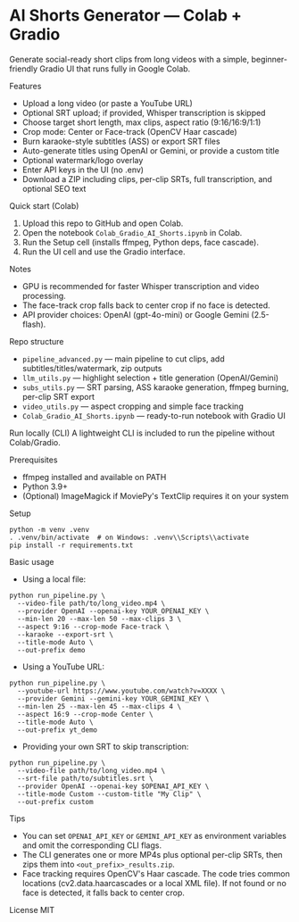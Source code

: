 # AI Shorts Generator — Colab + Gradio

Generate social-ready short clips from long videos with a simple, beginner-friendly Gradio UI that runs fully in Google Colab.

Features
- Upload a long video (or paste a YouTube URL)
- Optional SRT upload; if provided, Whisper transcription is skipped
- Choose target short length, max clips, aspect ratio (9:16/16:9/1:1)
- Crop mode: Center or Face-track (OpenCV Haar cascade)
- Burn karaoke-style subtitles (ASS) or export SRT files
- Auto-generate titles using OpenAI or Gemini, or provide a custom title
- Optional watermark/logo overlay
- Enter API keys in the UI (no .env)
- Download a ZIP including clips, per-clip SRTs, full transcription, and optional SEO text

Quick start (Colab)
1. Upload this repo to GitHub and open Colab.
2. Open the notebook `Colab_Gradio_AI_Shorts.ipynb` in Colab.
3. Run the Setup cell (installs ffmpeg, Python deps, face cascade).
4. Run the UI cell and use the Gradio interface.

Notes
- GPU is recommended for faster Whisper transcription and video processing.
- The face-track crop falls back to center crop if no face is detected.
- API provider choices: OpenAI (gpt-4o-mini) or Google Gemini (2.5-flash).

Repo structure
- `pipeline_advanced.py` — main pipeline to cut clips, add subtitles/titles/watermark, zip outputs
- `llm_utils.py` — highlight selection + title generation (OpenAI/Gemini)
- `subs_utils.py` — SRT parsing, ASS karaoke generation, ffmpeg burning, per-clip SRT export
- `video_utils.py` — aspect cropping and simple face tracking
- `Colab_Gradio_AI_Shorts.ipynb` — ready-to-run notebook with Gradio UI

Run locally (CLI)
A lightweight CLI is included to run the pipeline without Colab/Gradio.

Prerequisites
- ffmpeg installed and available on PATH
- Python 3.9+
- (Optional) ImageMagick if MoviePy's TextClip requires it on your system

Setup
```
python -m venv .venv
. .venv/bin/activate  # on Windows: .venv\\Scripts\\activate
pip install -r requirements.txt
```

Basic usage
- Using a local file:
```
python run_pipeline.py \
  --video-file path/to/long_video.mp4 \
  --provider OpenAI --openai-key YOUR_OPENAI_KEY \
  --min-len 20 --max-len 50 --max-clips 3 \
  --aspect 9:16 --crop-mode Face-track \
  --karaoke --export-srt \
  --title-mode Auto \
  --out-prefix demo
```

- Using a YouTube URL:
```
python run_pipeline.py \
  --youtube-url https://www.youtube.com/watch?v=XXXX \
  --provider Gemini --gemini-key YOUR_GEMINI_KEY \
  --min-len 25 --max-len 45 --max-clips 4 \
  --aspect 16:9 --crop-mode Center \
  --title-mode Auto \
  --out-prefix yt_demo
```

- Providing your own SRT to skip transcription:
```
python run_pipeline.py \
  --video-file path/to/long_video.mp4 \
  --srt-file path/to/subtitles.srt \
  --provider OpenAI --openai-key $OPENAI_API_KEY \
  --title-mode Custom --custom-title "My Clip" \
  --out-prefix custom
```

Tips
- You can set `OPENAI_API_KEY` or `GEMINI_API_KEY` as environment variables and omit the corresponding CLI flags.
- The CLI generates one or more MP4s plus optional per-clip SRTs, then zips them into `<out_prefix>_results.zip`.
- Face tracking requires OpenCV's Haar cascade. The code tries common locations (cv2.data.haarcascades or a local XML file). If not found or no face is detected, it falls back to center crop.

License
MIT
